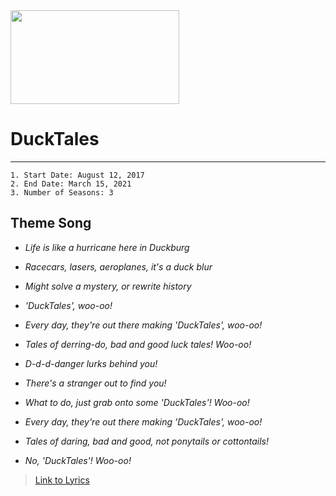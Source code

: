 <img src="https://static.wikia.nocookie.net/logopedia/images/1/17/DuckTales_2017_logo.svg/revision/latest?cb=20210303143243" width="270" height = "150">

# **DuckTales**
---
```
1. Start Date: August 12, 2017
2. End Date: March 15, 2021
3. Number of Seasons: 3
```

## Theme Song

* *Life is like a hurricane here in Duckburg*

* *Racecars, lasers, aeroplanes, it's a duck blur*

* *Might solve a mystery, or rewrite history*

* *'DuckTales', woo-oo!*

* *Every day, they're out there making 'DuckTales', woo-oo!*

* *Tales of derring-do, bad and good luck tales! Woo-oo!*

* *D-d-d-danger lurks behind you!*

* *There's a stranger out to find you!*

* *What to do, just grab onto some 'DuckTales'! Woo-oo!*

* *Every day, they're out there making 'DuckTales', woo-oo!*

* *Tales of daring, bad and good, not ponytails or cottontails!*

* *No, 'DuckTales'! Woo-oo!*

> [Link to Lyrics](https://www.lyricsondemand.com/tvthemes/ducktaleslyrics.html)
